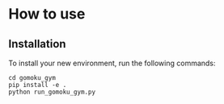 # How to use
## Installation

To install your new environment, run the following commands:

```{shell}
cd gomoku_gym
pip install -e .
python run_gomoku_gym.py
```


